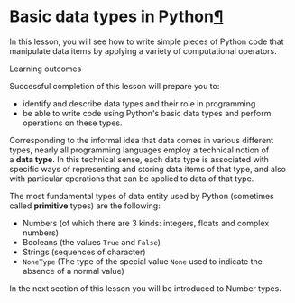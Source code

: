 Basic data types in Python[¶](https://minerva.leeds.ac.uk/bbcswebdav/institution/Inter-faculty/ODLC/artificial_intelligence/OCOM5100M_ProgrammingForDataScience/MKDocs_Site/content/unit1/1_06_i_basic-data-types/#basic-data-types-in-python "Permanent link")
===============================================================================================================================================================================================================================================================

In this lesson, you will see how to write simple pieces of Python code that manipulate data items by applying a variety of computational operators.

Learning outcomes

Successful completion of this lesson will prepare you to:

-   identify and describe data types and their role in programming
-   be able to write code using Python's basic data types and perform operations on these types.

Corresponding to the informal idea that data comes in various different types, nearly all programming languages employ a technical notion of a **data type**. In this technical sense, each data type is associated with specific ways of representing and storing data items of that type, and also with particular operations that can be applied to data of that type.

The most fundamental types of data entity used by Python (sometimes called **primitive** types) are the following:

-   Numbers (of which there are 3 kinds: integers, floats and complex numbers)
-   Booleans (the values `True` and `False`)
-   Strings (sequences of character)
-   `NoneType` (The type of the special value `None` used to indicate the absence of a normal value)

In the next section of this lesson you will be introduced to Number types.